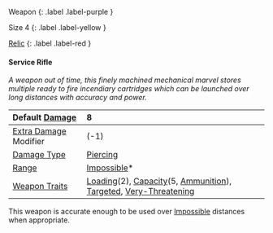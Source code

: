 Weapon
{: .label .label-purple }

Size 4
{: .label .label-yellow }

[Relic](Game/Designing-Weapons#Relic)
{: .label .label-red }

#### Service Rifle
*A weapon out of time, this finely machined mechanical marvel stores multiple ready to fire incendiary cartridges which can be launched over long distances with accuracy and power.*

| Default [Damage](Core/Weapons#Damage)                     | 8                                                                                                                                                                                                                          |
| :-------------------------------------------------------- | :------------------------------------------------------------------------------------------------------------------------------------------------------------------------------------------------------------------------- |
| [Extra Damage](Game/Core/Attacks#Extra%20Damage) Modifier | (-1)                                                                                                                                                                                                                       |
| [Damage Type](Core/Weapons#Damage%20Type)                 | [Piercing](Game/Core/Injury#Piercing)                                                                                                                                                                                      |
| [Range](Core/Weapons#Range)                               | [Impossible](Game/Core/Movement#Impossible)*                                                                                                                                                                               |
| [Weapon Traits](Core/Weapon-Traits)                       | [Loading](Game/Core/Blocks/Loading)(2), [Capacity](Game/Core/Blocks/Capacity)(5, [Ammunition](Game/Example-Gear#Ammunition)), [Targeted](Game/Core/Blocks/Targeted), [Very-Threatening](Game/Core/Blocks/Very-Threatening) |

This weapon is accurate enough to be used over [Impossible](Game/Core/Movement#Impossible) distances when appropriate.